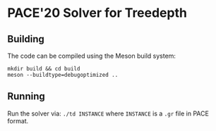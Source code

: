 # PACE'20 Solver for Treedepth

## Building

The code can be compiled using the Meson build system:

```
mkdir build && cd build
meson --buildtype=debugoptimized ..
```

## Running

Run the solver via: `./td INSTANCE` where `INSTANCE` is a `.gr` file in PACE format.

